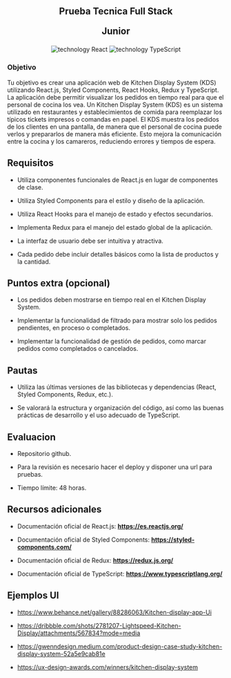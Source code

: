 <h2 align="center">
    <p>Prueba Tecnica Full Stack</p>
    <p>Junior</p>
</h2>

<div align="center">
    <img src="https://img.shields.io/badge/React-149ECA?logo=React&logoColor=fff" alt="technology React"/>
    <img src="https://img.shields.io/badge/TypeScript-007EC6?logo=TypeScript&logoColor=fff" alt="technology TypeScript"/>
</div>

### Objetivo

Tu objetivo es crear una aplicación web de Kitchen Display System (KDS) utilizando React.js, Styled Components, React Hooks, Redux y TypeScript. La aplicación debe permitir visualizar los pedidos en tiempo real para que el personal de cocina los vea.
Un Kitchen Display System (KDS) es un sistema utilizado en restaurantes y establecimientos de comida para reemplazar los típicos tickets impresos o comandas en papel. El KDS muestra los pedidos de los clientes en una pantalla, de manera que el personal de cocina puede verlos y prepararlos de manera más eficiente. Esto mejora la comunicación entre la cocina y los camareros, reduciendo errores y tiempos de espera.

## Requisitos

- Utiliza componentes funcionales de React.js en lugar de componentes de clase.

- Utiliza Styled Components para el estilo y diseño de la aplicación.

- Utiliza React Hooks para el manejo de estado y efectos secundarios.

- Implementa Redux para el manejo del estado global de la aplicación.

- La interfaz de usuario debe ser intuitiva y atractiva.

- Cada pedido debe incluir detalles básicos como la lista de productos y la cantidad.

## Puntos extra (opcional)

- Los pedidos deben mostrarse en tiempo real en el Kitchen Display System.

- Implementar la funcionalidad de filtrado para mostrar solo los pedidos pendientes, en proceso o completados.

- Implementar la funcionalidad de gestión de pedidos, como marcar pedidos como completados o cancelados.

## Pautas

- Utiliza las últimas versiones de las bibliotecas y dependencias (React, Styled Components, Redux, etc.).

- Se valorará la estructura y organización del código, así como las buenas prácticas de desarrollo y el uso adecuado de TypeScript.

## Evaluacion

- Repositorio github.

- Para la revisión es necesario hacer el deploy y disponer una url para pruebas.

- Tiempo límite: 48 horas.

## Recursos adicionales

- Documentación oficial de React.js: **https://es.reactjs.org/**

- Documentación oficial de Styled Components: **https://styled-components.com/**

- Documentación oficial de Redux: **https://redux.js.org/**

- Documentación oficial de TypeScript: **https://www.typescriptlang.org/**

## Ejemplos UI

- https://www.behance.net/gallery/88286063/Kitchen-display-app-Ui

- https://dribbble.com/shots/2781207-Lightspeed-Kitchen-Display/attachments/567834?mode=media

- https://gwenndesign.medium.com/product-design-case-study-kitchen-display-system-52a5e9cab81e

- https://ux-design-awards.com/winners/kitchen-display-system
